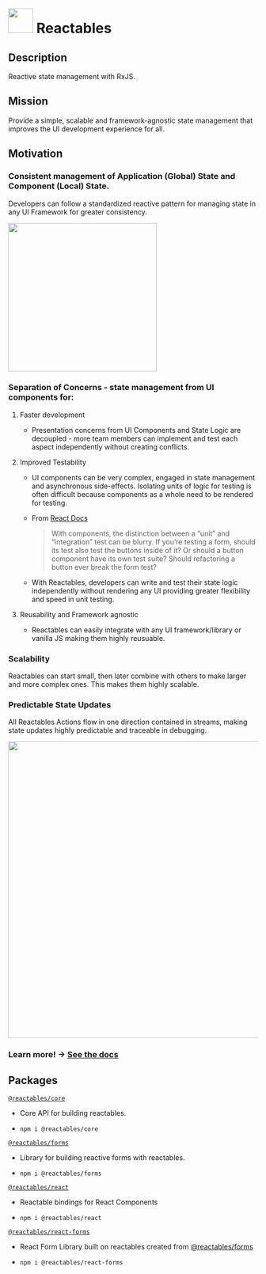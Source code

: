 # <img src="https://avatars.githubusercontent.com/u/145691934" width="50"> Reactables

## Description

Reactive state management with RxJS.

## Mission
Provide a simple, scalable and framework-agnostic state management that improves the UI development experience for all.

## Motivation

### Consistent management of Application (Global) State and Component (Local) State.

Developers can follow a standardized reactive pattern for managing state in any UI Framework for greater consistency.  

<img src="https://github.com/reactables/reactables/blob/main/assets/docs/SlideNineStandardPattern.jpg?raw=true" height="300" />

### Separation of Concerns - state management from UI components for:

1. Faster development

    - Presentation concerns from UI Components and State Logic are decoupled - more team members can implement and test each aspect independently without creating conflicts.

1. Improved Testability

    - UI components can be very complex, engaged in state management and asynchronous side-effects. Isolating units of logic for testing is often difficult because components as a whole need to be rendered for testing.

    - From [React Docs](https://legacy.reactjs.org/docs/testing.html)

      > With components, the distinction between a “unit” and “integration” test can be blurry. If you’re testing a form, should its test also test the buttons inside of it? Or should a button component have its own test suite? Should refactoring a button ever break the form test?
    
    - With Reactables, developers can write and test their state logic independently without rendering any UI providing greater flexibility and speed in unit testing.

1. Reusability and Framework agnostic

    - Reactables can easily integrate with any UI framework/library or vanilla JS making them highly reusuable.

### Scalability

Reactables can start small, then later combine with others to make larger and more complex ones. This makes them highly scalable.

### Predictable State Updates 

All Reactables Actions flow in one direction contained in streams, making state updates highly predictable and traceable in debugging.

<img src="https://github.com/reactables/reactables/blob/main/assets/docs/SlideThreeScopedEffects.jpg?raw=true" width="600" />

### Learn more! -> [See the docs](https://github.com/reactables/reactables/tree/main/packages/core) 

## Packages

[`@reactables/core`](https://github.com/reactables/reactables/tree/main/packages/core) 

- Core API for building reactables.

- `npm i @reactables/core`

[`@reactables/forms`](https://github.com/reactables/reactables/tree/main/packages/forms)

- Library for building reactive forms with reactables.

- `npm i @reactables/forms`

[`@reactables/react`](https://github.com/reactables/reactables/tree/main/packages/react)

- Reactable bindings for React Components

- `npm i @reactables/react`

[`@reactables/react-forms`](https://github.com/reactables/reactables/tree/main/packages/react-forms)

- React Form Library built on reactables created from [@reactables/forms](https://github.com/reactables/reactables/tree/main/packages/forms)

- `npm i @reactables/react-forms`
